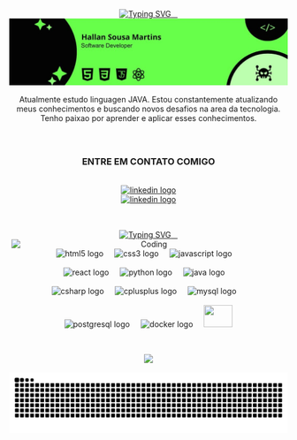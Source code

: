 <div align="center">
  <a href="https://git.io/typing-svg">
    <img src="https://readme-typing-svg.demolab.com?font=Fira+Code&weight=500&size=22&pause=1000&color=67ff49&center=true&vCenter=true&random=false&width=524&lines=SEJA+BEM+VINDO+AO+MEU+PERFIL!" alt="Typing SVG">
  </a>
</div>


<img src="src/cartao.JPG">



<br>


<p align="center"> Atualmente estudo linguagen JAVA. Estou constantemente atualizando meus conhecimentos e buscando novos desafios na area da tecnologia. Tenho paixao por aprender e aplicar esses conhecimentos. </p>

<br>

<h2></h2>

<div align="center">

<h3 align=center> ENTRE EM CONTATO COMIGO</h3>
      <div align="center">
           <br><a href="https://www.linkedin.com/in/hallan-sousa/" target="_blank">
    <img src="https://raw.githubusercontent.com/maurodesouza/profile-readme-generator/master/src/assets/icons/social/linkedin/default.svg" width="52" height="40" alt="linkedin logo"  />
  </a>
           <br><a href="https://discord.gg/bucqZJG9" target="_blank">
    <img src="https://raw.githubusercontent.com/maurodesouza/profile-readme-generator/master/src/assets/icons/social/discord/default.svg" width="52" height="40" alt="linkedin logo"  />
  </a>
      </div>

<br>

<h2></h2>
<a href="https://git.io/typing-svg">
    <img src="https://readme-typing-svg.demolab.com?font=Fira+Code&weight=500&size=22&pause=250&color=67ff49&center=true&vCenter=true&&multiline=true&width=524&height=80&lines=MINHA+STACK;APRENDENDO+E+APRIMORANDO" alt="Typing SVG">
  </a>

<br>
<div width="500" heigth="500" align="center">
      <img align="right" alt="Coding" width="500" src="https://media2.dev.to"></div>
<div width="500" heigth="500" align="center">
    <img src="https://cdn.jsdelivr.net/gh/devicons/devicon/icons/html5/html5-original.svg" width="52" height="40" alt="html5 logo"  />
    <img width="12" />
    <img src="https://cdn.jsdelivr.net/gh/devicons/devicon/icons/css3/css3-original.svg" width="52" height="40" alt="css3 logo"  />
    <img width="12" />
    <img src="https://cdn.jsdelivr.net/gh/devicons/devicon/icons/javascript/javascript-original.svg" width="52" height="40" alt="javascript logo"  />
    <img width="12" /><br><br>
    <img src="https://cdn.jsdelivr.net/gh/devicons/devicon/icons/react/react-original.svg" width="52" height="40" alt="react logo"  />
    <img width="12" />
    <img src="https://cdn.jsdelivr.net/gh/devicons/devicon/icons/python/python-original.svg" width="52" height="40" alt="python logo"  />
    <img width="12" />
    <img src="https://cdn.jsdelivr.net/gh/devicons/devicon/icons/java/java-original.svg" width="52" height="40" alt="java logo"  />
    <img width="12" /><br><br>
    <img src="https://cdn.jsdelivr.net/gh/devicons/devicon/icons/csharp/csharp-original.svg" width="52" height="40" alt="csharp logo"  />
    <img width="12" />
    <img src="https://cdn.jsdelivr.net/gh/devicons/devicon/icons/cplusplus/cplusplus-original.svg" width="52" height="40" alt="cplusplus logo"  />
    <img width="12" />
    <img src="https://cdn.jsdelivr.net/gh/devicons/devicon/icons/mysql/mysql-original.svg" width="52" height="40" alt="mysql logo"  />
    <img width="12" /><br><br>
    <img src="https://cdn.jsdelivr.net/gh/devicons/devicon/icons/postgresql/postgresql-original.svg" width="52" height="40" alt="postgresql logo"  />
    <img width="12" />
    <img src="https://cdn.jsdelivr.net/gh/devicons/devicon/icons/docker/docker-original.svg" width="52" height="40" alt="docker logo"  />
    <img width="12" />
    <img src="https://cdn.jsdelivr.net/gh/devicons/devicon@latest/icons/amazonwebservices/amazonwebservices-plain-wordmark.svg" width="52" height="40 />
    <img width="12" /><br>
  </div>

<br>


<h2></h2>

<div align="center">
  <p> <img src=https://github-readme-stats.vercel.app/api/top-langs/?username=HallanBR&theme=blueberry&show_icons=true&hide_border=false&layout=compact  width="400" /> </p>
  

</div>

<picture align="center">
  <source media="(prefers-color-scheme: dark)" srcset="https://raw.githubusercontent.com/HallanBR/HallanBR/output/github-contribution-grid-snake-dark.svg">
  <source media="(prefers-color-scheme: light)" srcset="https://raw.githubusercontent.com/HallanBR/HallanBR/output/github-contribution-grid-snake-dark.svg">
  <img align="center" alt="github contribution grid snake animation" src="https://raw.githubusercontent.com/HallanBR/HallanBR/output/github-contribution-grid-snake.svg">
</picture>
